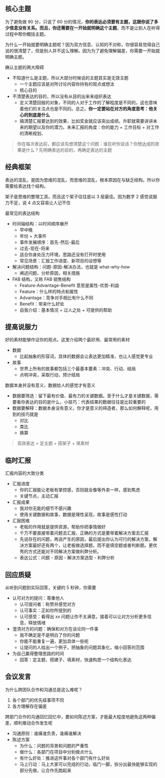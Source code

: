 ## 核心主题
为了避免做 90 分，只说了 60 分的情况，**你的表达必须要有主题，这跟你说了多少信息没有关系。而且，你还需要在一开始就明确这个主题**，而不是让别人在听得过程中帮你概括主题。

为什么一开始就要明确主题呢？因为双方信息、认知的不对称，你很容易觉得自己说的很清楚了，但是别人并不这么理解。因为为了避免理解偏差，你需要一开始就明确主题。

确认主题的两大障碍
* 不知道什么是主题，所以大部分时候说的主题其实是无效主题
  * 一个主题应该是对所讨论内容你持有的观点或想法
  * 核心目的
* 不清楚表达的目的，所以没有从目的出来来组织表达
  * 定义清楚回报的对象，不同的人对于工作的了解程度是不同的，这也意味着他们的关注点也是不同的。总之。**你一定要站在对方的角度思考：他关心的到底是什么**
  * 搞清楚汇报要达到的效果，比如奖金就应该突出成绩。升职就需要讲讲未来的期望以及你的潜力。未来汇报的角度：你的能力 + 工作目标 + 对工作的清晰规划、

> 你在每次表达前，都应该先想清楚这个问题：谁在听你说话？你想达成的效果是什么？先明确表达的目的，再确定表达的主题

## 经典框架
表达的混乱，是因为思维的混乱，而思维的混乱，根本原因在与缺乏结构。所以你需要给表达找个结构。

架子是思维的整理工具。而且这个架子往往是以 3 层最佳。因为数字 2 感觉说服力不足，说 4 点又容易让人记不住

最常见的表达结构
* 时间轴结构：以时间顺序展开
  * 早中晚
  * 年份 + 大事件
  * 事件发展顺序：首先-然后-最后
  * 过去-现在-将来
  * 适合你身处压力环境，思路还没有打开时使用
  * 常见场景：汇报工作进度、新项目的设想等
* 解决问题结构：问题-原因-解决办法，也就是 what-why-how
  * 阐述问题，分析原因，相关措施
* FAB 结构，又称 FAB 销售结构
  * Feature-Advantage-Benefit 意思是属性-优势-利益
  * Feature：什么样的特点和属性
  * Advantage：竞争对手相比有什么不同
  * Benefit：带来什么好处
  * 自我介绍：基本情况 + 过人之处 + 可提供的帮助

## 提高说服力
好的素材能够作证你的观点。这里介绍两个最好用、最常用的素材
* 数据
  * 比起抽象的形容词，具体的数据会让表达更加精准，也让人感觉更专业
* 故事
  * 世界上所有的故事都包括三个最基本要素：冲突、行动、结局
  * 点明冲突，采取行动，预计结局

数据本身并没有意义，数据给人的感觉才有意义
* 数据要筛选：留下最有价值、最有力的关键数据。至于什么才是关键数据，需要看你表达的目的是什么，小技巧：代表结果的数据往往是比较重要的
* 数据要解释：数据本身没有意义，你才是意义的缔造者，那么如何解释呢，用到的技巧就是
  * 对比
  * 类比
  * 换算

> 高效表达 = 定主题 + 搭架子 + 填素材

## 临时汇报
汇报内容的大致分类
* 汇报进度
  * 你的汇报能让老板有掌控感，否则就会像等外卖一样，感到焦虑
  * 关键节点，主动汇报
* 汇报成果
  * 我对你无能的细节不感兴趣
  * 使用关键数据和故事，数据是理性呈现，故事是感性打动
* 汇报困难
  * 老板的作用就是提供资源，帮助你把事情做好
  * 千万不要直接带着问题去汇报，正确的方式是要带着解决方案去汇报
  * 先说存在的问题，再说产生的原因，最后提出你认为可行的解决方案，解决方案最好还有两个，让老板做选择题，而不是填空题或者判断题。更优秀的方式还能对不同解决方案做利弊分析。
  * 表达公式：问题 - 原因 - 解决方案选型 - 利弊分析

## 回应质疑
从听到问题到实际回答，关键的 5 秒钟，你需要
* 认可对方的提问：尊重他人
  * 认可提问者：称赞并感觉对方
  * 认可事实：正如你所提到的
  * 认可感受：看得出 xx 问题让你不太满意，接着可以让对方分析更多信息，释放情绪
* 澄清对方的问题：确保和对方在谈论同一件事
  * 我不确定是不是明白了你的问题
  * 你能不能重复一遍，更加具体一些呢
  * 让提问的人给出一个例子，把抽象的问题具象化，缩小回答的范围
* 为自己赢得整理思路的时间
  * 回答：定主题、搭建子、填素材，快速构思一个结构化表达

## 会议发言
为什么跨团队合作和沟通总是这么难呢？
1. 各个部门的优先级事项不同
2. 各方理解存在偏差

跨部门合作的沟通回忆回忆中，要如何陈述方案，才能最大程度地避免这两种偏差，顺利推动合作发生呢
* 沟通原则：谁痛谁负责，谁痛谁解决
* 陈述方案
  * 为什么：问题的背景和问题的严重性
  * 做什么：各部门在项目中分别做点什么
  * 有什么好处：推进这件事对各个部门有什么好处
  * 马上行动：马上大家可以完成的行动，临门一脚，拆分出最快能够实现的部分先做，让合作先跑起来

